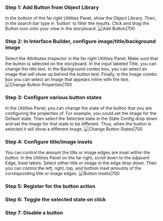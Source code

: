 ### Step 1: Add Button from Object Library
In the bottom of the far right Utilities Panel, show the Object Library. Then, in the search bar type in 'button' to filter the results. Click and drag the Button icon onto your view in the storyboard.
![Add Button|700](http://i.imgur.com/TtyGj0S.gif)

### Step 2: In Interface Builder, configure image/title/background image
Select the Attributes Inspector in the far right Utilities Panel. Make sure that the button is selected on the storyboard. In the input labeled Title, you can change the title text. In the Background combo box, you can select an image that will show up behind the button text. Finally, in the Image combo box you can select an Image that appears inline with the text.
![Change Button Properties|700](http://i.imgur.com/1Q2KgJV.gif)

### Step 3: Configure various button states
In the Utilities Panel, you can change the state of the button that you are configuring the properties of. For example, you could set the image for the Default state. Then select the Selected state in the State Config drop down and set the image for that state to be different. Thus, when the button is selected it will show a different image.
![Change Button States|700](http://i.imgur.com/mFcyb1W.gif)

### Step 4: Configure title/image insets
You can control the amount the title or image edges are inset within the button. In the Utilities Panel on the far right, scroll down to the adjacent Edge, Inset labels. Select either title or image in the edge drop down. Then you can control the left, right, top, and bottom inset amounts of the corresponding title or image edges.
![Button Insets|700](http://i.imgur.com/72kMTmW.gif)

### Step 5: Register for the button action
### Step 6: Toggle the selected state on click
### Step 7: Disable a button